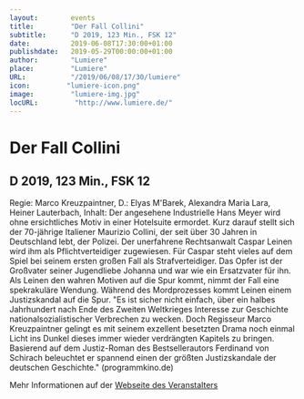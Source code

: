 ```yaml
---
layout:        events
title:         "Der Fall Collini"
subtitle:      "D 2019, 123 Min., FSK 12"
date:          2019-06-08T17:30:00+01:00
publishdate:   2019-05-29T00:00:00+01:00
author:        "Lumiere"
place:         "Lumiere"
URL:           "/2019/06/08/17/30/lumiere"
icon:         "lumiere-icon.png"
image:         "lumiere-img.jpg"
locURL:         "http://www.lumiere.de/"
---
```


Der Fall Collini
===========

D 2019, 123 Min., FSK 12
-----------

Regie: Marco Kreuzpaintner, D.: Elyas M'Barek, Alexandra Maria Lara, Heiner Lauterbach, Inhalt: Der angesehene Industrielle Hans Meyer wird ohne ersichtliches Motiv in einer Hotelsuite ermordet. Kurz darauf stellt sich der 70-jährige Italiener Maurizio Collini, der seit über 30 Jahren in Deutschland lebt, der Polizei. Der unerfahrene Rechtsanwalt Caspar Leinen wird ihm als Pflichtverteidiger zugewiesen. Für Caspar steht vieles auf dem Spiel bei seinem ersten großen Fall als Strafverteidiger. Das Opfer ist der Großvater seiner Jugendliebe Johanna und war wie ein Ersatzvater für ihn. Als Leinen den wahren Motiven auf die Spur kommt, nimmt der Fall eine spekrakuläre Wendung. Während  des Mordprozesses kommt Leinen einem Justizskandal auf die Spur. "Es ist sicher nicht einfach, über ein halbes Jahrhundert nach Ende des Zweiten Weltkrieges Interesse zur Geschichte nationalsozialistischer Verbrechen zu wecken. Doch Regisseur Marco Kreuzpaintner gelingt es mit seinem exzellent besetzten Drama noch einmal Licht ins Dunkel dieses immer wieder verdrängten Kapitels zu bringen. Basierend auf dem Justiz-Roman des Bestsellerautors Ferdinand von Schirach beleuchtet er spannend einen der größten Justizskandale der deutschen Geschichte." (programmkino.de)

Mehr Informationen auf der [Webseite des Veranstalters](http://www.lumiere.de/19/06/collini.htm)
